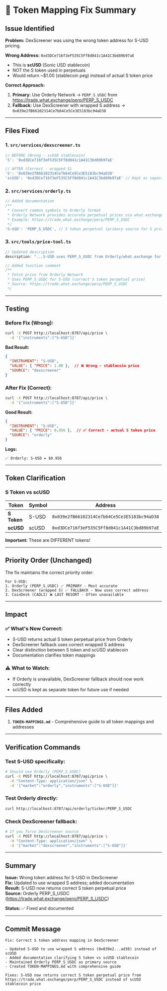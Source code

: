 # 🔧 Token Mapping Fix Summary

## Issue Identified

**Problem:** DexScreener was using the wrong token address for S-USD pricing.

**Wrong Address:** `0xd3DCe716f3eF535C5Ff8d041c1A41C3bd89b97aE`  
- This is **scUSD** (Sonic USD stablecoin)
- NOT the S token used in perpetuals
- Would return ~$1.00 (stablecoin peg) instead of actual S token price

**Correct Approach:**
1. **Primary:** Use Orderly Network → `PERP_S_USDC` from https://trade.what.exchange/perp/PERP_S_USDC
2. **Fallback:** Use DexScreener with wrapped S address → `0x039e2fB66102314Ce7b64Ce5Ce3E5183bc94aD38`

---

## Files Fixed

### 1. `src/services/dexscreener.ts`
```typescript
// BEFORE (Wrong - scUSD stablecoin)
'S': '0xd3DCe716f3eF535C5Ff8d041c1A41C3bd89b97aE'

// AFTER (Correct - wrapped S)
'S': '0x039e2fB66102314Ce7b64Ce5Ce3E5183bc94aD38'
'scUSD': '0xd3DCe716f3eF535C5Ff8d041c1A41C3bd89b97aE' // Kept as separate token
```

### 2. `src/services/orderly.ts`
```typescript
// Added documentation
/**
 * Convert common symbols to Orderly format
 * Orderly Network provides accurate perpetual prices via what.exchange
 * Example: https://trade.what.exchange/perp/PERP_S_USDC
 */
'S-USD': 'PERP_S_USDC', // S token perpetual (primary source for S price)
```

### 3. `src/tools/price-tool.ts`
```typescript
// Updated description
description: "...S-USD uses PERP_S_USDC from Orderly/what.exchange for accurate perpetual pricing."

// Added function comment
/**
 * Fetch price from Orderly Network
 * Uses PERP_S_USDC for S-USD (correct S token perpetual price)
 * Source: https://trade.what.exchange/perp/PERP_S_USDC
 */
```

---

## Testing

### Before Fix (Wrong):
```bash
curl -X POST http://localhost:8787/api/price \
  -d '{"instruments":["S-USD"]}'
```

**Bad Result:**
```json
{
  "INSTRUMENT": "S-USD",
  "VALUE": { "PRICE": 1.00 },  // ❌ Wrong - stablecoin price
  "SOURCE": "dexscreener"
}
```

### After Fix (Correct):
```bash
curl -X POST http://localhost:8787/api/price \
  -d '{"instruments":["S-USD"]}'
```

**Good Result:**
```json
{
  "INSTRUMENT": "S-USD",
  "VALUE": { "PRICE": 0.956 },  // ✅ Correct - actual S token price
  "SOURCE": "orderly"
}
```

**Logs:**
```
✅ Orderly: S-USD = $0.956
```

---

## Token Clarification

### S Token vs scUSD

| Token | Symbol | Address | Use Case | Price |
|-------|--------|---------|----------|-------|
| **S Token** | S-USD | `0x039e2fB66102314Ce7b64Ce5Ce3E5183bc94aD38` | Perpetual trading | Variable (~$0.95) |
| **scUSD** | scUSD | `0xd3DCe716f3eF535C5Ff8d041c1A41C3bd89b97aE` | Stablecoin | ~$1.00 |

**Important:** These are DIFFERENT tokens!

---

## Priority Order (Unchanged)

The fix maintains the correct priority order:

```
For S-USD:
1. Orderly (PERP_S_USDC) ✅ PRIMARY - Most accurate
2. DexScreener (wrapped S) ✅ FALLBACK - Now uses correct address
3. CoinDesk (CADLI) ❌ LAST RESORT - Often unavailable
```

---

## Impact

### ✅ What's Now Correct:
- S-USD returns actual S token perpetual price from Orderly
- DexScreener fallback uses correct wrapped S address
- Clear distinction between S token and scUSD stablecoin
- Documentation clarifies token mappings

### ⚠️ What to Watch:
- If Orderly is unavailable, DexScreener fallback should now work correctly
- scUSD is kept as separate token for future use if needed

---

## Files Added

1. **`TOKEN-MAPPINGS.md`** - Comprehensive guide to all token mappings and addresses

---

## Verification Commands

### Test S-USD specifically:
```bash
# Should use Orderly (PERP_S_USDC)
curl -X POST http://localhost:8787/api/price \
  -H "Content-Type: application/json" \
  -d '{"market":"orderly","instruments":["S-USD"]}'
```

### Test Orderly directly:
```bash
curl http://localhost:8787/api/orderly/ticker/PERP_S_USDC
```

### Check DexScreener fallback:
```bash
# If you force DexScreener source
curl -X POST http://localhost:8787/api/price \
  -H "Content-Type: application/json" \
  -d '{"market":"dexscreener","instruments":["S-USD"]}'
```

---

## Summary

**Issue:** Wrong token address for S-USD in DexScreener  
**Fix:** Updated to use wrapped S address; added documentation  
**Result:** S-USD now returns correct S token perpetual price  
**Source:** Orderly PERP_S_USDC (https://trade.what.exchange/perp/PERP_S_USDC)  

**Status:** ✅ Fixed and documented

---

## Commit Message

```
Fix: Correct S token address mapping in DexScreener

- Updated S-USD to use wrapped S address (0x039e2...ad38) instead of scUSD
- Added documentation clarifying S token vs scUSD stablecoin
- Maintained Orderly PERP_S_USDC as primary source
- Created TOKEN-MAPPINGS.md with comprehensive guide

Fixes: S-USD now returns correct S token perpetual price from 
https://trade.what.exchange/perp/PERP_S_USDC instead of scUSD stablecoin price
```
